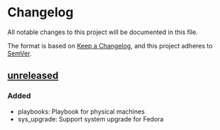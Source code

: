 # Changelog

All notable changes to this project will be documented in this file.

The format is based on [Keep a Changelog], and this project adheres to [SemVer].

## [unreleased]

### Added

- playbooks: Playbook for physical machines
- sys_upgrade: Support system upgrade for Fedora

[unreleased]: https://github.com/DrOptix/forger/tree/HEAD
[Keep a Changelog]: https://keepachangelog.com/en/1.1.0/
[SemVer]: https://semver.org/spec/v2.0.0.html

